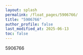 ```yaml
---
layout: splash
permalink: /float_pages/5906766/
title: "5906766"
author_profile: false
last_modified_at: 2025-06-13
toc: false
---
```

 
5906766
